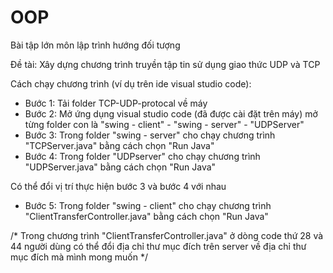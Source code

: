 # OOP
Bài tập lớn môn lập trình hướng đối tượng

Đề tài: Xây dựng chương trình truyền tập tin sử dụng giao thức UDP và TCP

Cách chạy chương trình (ví dụ trên ide visual studio code):
- Bước 1: Tải folder TCP-UDP-protocal về máy
- Bước 2: Mở ứng dụng visual studio code (đã được cài đặt trên máy) mở từng folder con là "swing - client" - "swing - server" - "UDPServer"
- Bước 3: Trong folder "swing - server" cho chạy chương trình "TCPServer.java" bằng cách chọn "Run Java" 
- Bước 4: Trong folder "UDPserver" cho chạy chương trình "UDPServer.java" bằng cách chọn "Run Java"
 
Có thể đổi vị trí thực hiện bước 3 và bước 4 với nhau
- Bước 5: Trong folder "swing - client" cho chạy chương trình "ClientTransferController.java" bằng cách chọn "Run Java"

/*
Trong chương trình "ClientTransferController.java" ở dòng code thứ 28 và 44 người dùng có thể đổi địa chỉ thư mục đích trên server về địa chỉ thư mục đích mà mình mong muốn
*/
